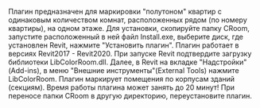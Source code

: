 Плагин предназначен для маркировки "полутоном" квартир с одинаковым количеством комнат,
расположенных рядом (по номеру квартиры), на одном этаже.
Для установки, скопируйте папку CRoom, запустите расположенный в ней файл Install.exe, выберите диск, где установлен Revit, 
нажмите "Установить плагин".
Плагин работает в версиях Revit2017 - Revit2020. 
При запуске Revit подтвердите загрузку библиотеки LibColorRoom.dll.
Далее, в Revit на вкладке "Надстройки"(Add-ins), в меню "Внешние инструменты"(External Tools) нажмите LibColorRoom.
Плагин маркирует помещения по корпусам зданий (секциям).
Время работы плагина может занять до 20 минут!
При переносе папки CRoom в другую директорию, переустановите плагин.
